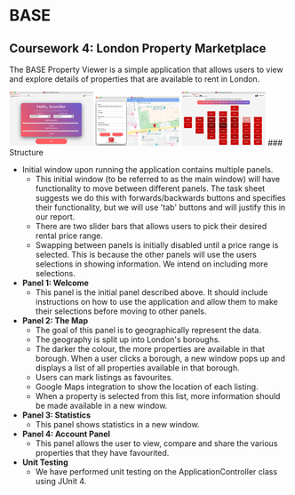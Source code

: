 # BASE

## Coursework 4: London Property Marketplace
The BASE Property Viewer is a simple application that allows users to view and explore details of properties that are available to rent in London. 

<img src="images/Screenshot 2020-03-28 at 10.22.29.jpg" width = 30%>
<img src="images/Screenshot 2020-03-28 at 10.23.39.jpg"width = 30%>

<img src="images/Screenshot 2020-03-28 at 10.22.40.jpg" width = 30%>
### Structure

* Initial window upon running the application contains multiple panels.
    * This initial window (to be referred to as the main window) will have functionality to move between different panels.
       The task sheet suggests we do this with forwards/backwards buttons and specifies their functionality, but we will use 'tab' buttons and will justify this in our report.
    * There are two slider bars that allows users to pick their desired rental price range. 
    * Swapping between panels is initially disabled until a price range is selected. This is because the other panels will use the users selections in showing information. We intend on including more selections.
* **Panel 1: Welcome**
    * This panel is the initial panel described above. It should include instructions on how to use the application and allow them to make their selections before moving to other panels.
* **Panel 2: The Map**
    * The goal of this panel is to geographically represent the data.
    * The geography is split up into London's boroughs.
    * The darker the colour, the more properties are available in that borough. When a user clicks a borough, a new window pops up and displays a list of all properties available in that borough.
    * Users can mark listings as favourites.
    * Google Maps integration to show the location of each listing.
    * When a property is selected from this list, more information should be made available in a new window.
* **Panel 3: Statistics**
    * This panel shows statistics in a new window.
* **Panel 4: Account Panel**
    * This panel allows the user to view, compare and share the various properties that they have favourited.
*  **Unit Testing**
    * We have performed unit testing on the ApplicationController class using JUnit 4.
